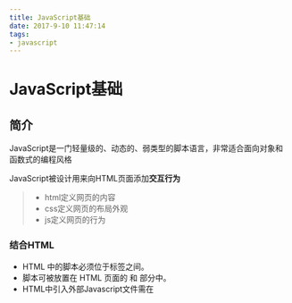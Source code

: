 ```yaml
---
title: JavaScript基础
date: 2017-9-10 11:47:14
tags: 
- javascript
---
```


# JavaScript基础

## 简介

JavaScript是一门轻量级的、动态的、弱类型的脚本语言，非常适合面向对象和函数式的编程风格

JavaScript被设计用来向HTML页面添加**交互行为**

>- html定义网页的内容
>- css定义网页的布局外观
>- js定义网页的行为

### 结合HTML

* HTML 中的脚本必须位于<script> 与 </script>标签之间。
* 脚本可被放置在 HTML 页面的 <body>和 <head>部分中。
* HTML中引入外部Javascript文件需在 <script>标签的 “src” 属性中设置该 .js文件
* 外部脚本不能包含 <script> 标签

## 语法

### 数据类型

JavaScript数据类型分为两类：原始类型和对象类型

* 原始类型
  * 数字、文本和布尔值
  * 两个特殊的原始值：null 和undefined
* 对象类型
  * 对象是**属性的集合**，每个属性都有key-value对组成，value可以是原始值也可以是对象
  * 普通的js对象是“key-value”对的无序集合，js还定义了特殊的对象---数组，即有序集合
  * js还定义了一种特殊的对象函数

> 不区分整型浮点型，所有数字采用浮点数值表示, 还可通过Math对象进行复杂运算
>
> 任意JavaScript的值都可以转换为布尔值
>
> 布尔值有`toString`方法

#### 两种特殊的类型

* null

  用来描述空值

  typeof（null）返回“object”，说明可认为null是一个特殊的对象

* undefined

  未定义，typeof(undefined)返回"undefined“

> null== undefined 为true
>
> null=== undefined 为false

#### 类型转换

* JS支持灵活的自动类型转换

  如：10+”objects”

  “7”*”4”

* 显式类型转换，让代码更清晰易读

  Number(“3”)

  x + “”    等价于 String(x)

  !!x  等价于Boolean(x)

#### 对象

* 对象是一种复合值，它将很多值聚合在一起，对象可看做属性的无序集合，属性是一个key-value对，属性名是字符串
* 对象是动态的，可以新增和删除属性
* 对象还可从原型对象继承属性，对象的方法通常是继承的属性

### 变量

变量使用前要先声明，使用var关键字声明

* 局部变量：在函数内声明，只能在函数内部访问
* 全局变量：在函数外定义，网页中所有脚本和函数均可使用

> 全局变量是全局对象的属性，var声明的全局变量无法通过delete删除

**比较运算   相等：“==”可进行类型转换  严格相等：“===”**

## 操作DOM

### DOM介绍

文档对象模型（DOM） 是中立于平台和语言的接口，它允许程序和脚本动态地访问和更新文档的内容、结构和样式, 是W3C（万维网联盟）的标准

* 当网页被加载时，浏览器会创建页面的文档对象模型DOM
* 所有的HTML元素都是元素节点
* 所有HTML 属性都是属性节点
* 文本插入到HTML 元素是文本节点
* 注释是注释节点
* 节点树中的节点彼此拥有层级关系：父（parent）、子（child）和同胞（sibling）

### JS操作DOM

一些常用的 HTMLDOM 方法：

* getElementById(id)- 获取带有指定id 的节点（元素）
* appendChild(node)- 插入新的子节点（元素）
* removeChild(node)- 删除子节点（元素）

一些常用的 HTMLDOM 属性：

* innerHTML- 节点（元素）的文本值
* parentNode- 节点（元素）的父节点
* childNodes- 节点（元素）的子节点
* attributes- 节点（元素）的属性节点

### 元素对象

* 在 HTMLDOM 中, 元素对象代表着一个HTML 元素。
* 元素对象 的 子节点可以是元素节点、文本节点、注释节点。
* NodeList对象 代表了节点列表，类似于HTML元素的子节点集合。

### 属性对象

* HTML属性总是属于HTML元素

### 事件对象

* HTMLDOM 事件允许Javascript在HTML文档元素中注册不同事件处理程序。
* 鼠标事件、键盘事件、框架/对象事件
* 表单事件、剪贴板事件、打印事件
* 拖动事件、多媒体（Media）事件
* 动画事件、过渡事件、其它事件

### document对象

当浏览器载入 HTML 文档,它就会成为 document对象。

document对象是HTML文档的根节点与所有其他节点（元素节点，文本节点，属性节点,注释节点）。

document对象使我们可以从脚本中对HTML 页面中的所有元素进行访问。

> Document对象属性和方法示例：
>
> * [document.title](http://www.runoob.com/jsref/prop-doc-title.html)
> * [document.](http://www.runoob.com/jsref/met-document-getelementsbyclassname.html)[getElementsByClassName](http://www.runoob.com/jsref/met-document-getelementsbyclassname.html)[()](http://www.runoob.com/jsref/met-document-getelementsbyclassname.html)
> * [document.getElementById](http://www.runoob.com/jsref/met-document-getelementbyid.html)[()](http://www.runoob.com/jsref/met-document-getelementbyid.html)
> * [document.getElementsByName](http://www.runoob.com/jsref/met-doc-getelementsbyname.html)[()](http://www.runoob.com/jsref/met-doc-getelementsbyname.html)

### Window对象

* 所有浏览器都支持 window对象。它表示浏览器窗口。
* 所有 JavaScript全局对象、函数以及变量均自动成为window 对象的成员。
* 全局变量是 window对象的属性。
* 全局函数是 window对象的方法。
* 甚至 HTMLDOM 的document 也是 window对象的属性之一

相关函数

* window.screen 对象包含有关用户屏幕的信息
* window.location 获得当前界面的地址(URL)，并把浏览器重定向到新的页面
* window.history 包含浏览器的历史
* window.navigator 浏览器信息



* alert() confirm() prompt()
* setInterval() setTimeout()
* document.cookie

## jQuery

### 功能

* HTML 元素选取与操作
* CSS 操作
* HTML 事件函数
* JavaScript特效和动画
* HTMLDOM 遍历和修改
* AJAX  以及其它Utilities

### 语法

jQuery语法是通过选取HTML 元素，并对选取的元素执行某些操作。

* 基础语法： $(selector).action()
  * 美元符号定义 jQuery
  * 选择符（selector）"查询"和"查找"HTML 元素
  * jQuery的 action()执行对元素的操作

为了防止文档在完全加载（就绪）之前运行 jQuery代码，所有jQuery 函数需位于一个document ready 函数中

```javascript
}$(document).ready(function(){
   // jQuery methods go here...
});
```

#### 选择器

```javascript
$(document).ready(function(){
  $("button").click(function(){
    $("p").hide();
  });
});
```



